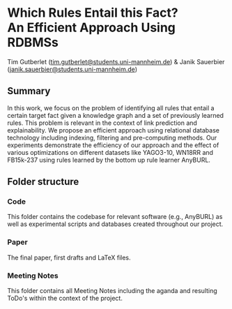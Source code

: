 # Which Rules Entail this Fact? <br> An Efficient Approach Using RDBMSs
Tim Gutberlet (tim.gutberlet@students.uni-mannheim.de) & Janik Sauerbier (janik.sauerbier@students.uni-mannheim.de)

## Summary
In this work, we focus on the problem of identifying all rules that entail a certain target fact given a knowledge graph and a set of previously learned rules. This problem is relevant in the context of link prediction and explainability. We propose an efficient approach using relational database technology including indexing, filtering and pre-computing methods. Our experiments demonstrate the efficiency of our approach and the effect of various optimizations on different datasets like YAGO3-10, WN18RR and FB15k-237 using rules learned by the bottom up rule learner AnyBURL.

## Folder structure

### Code
This folder contains the codebase for relevant software (e.g., AnyBURL) as well as experimental scripts and databases created throughout our project.

### Paper
The final paper, first drafts and LaTeX files.

### Meeting Notes
This folder contains all Meeting Notes including the aganda and resulting ToDo's within the context of the project.

